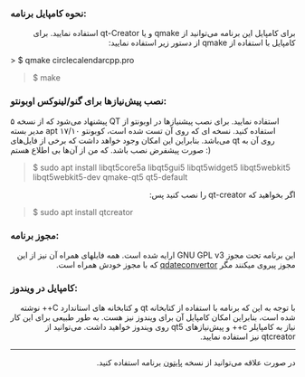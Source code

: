 ### نحوه کامپایل برنامه:
<p dir=rtl>
برای کامپایل این برنامه می‌توانید از qmake و یا qt-Creator استفاده نمایید. برای کامپایل با استفاده از qmake از دستور زیر استفاده نمایید:  
</p>
> $ qmake circlecalendarcpp.pro  

> $ make


### نصب پیش‌نیازها برای گنو/لینوکس اوبونتو:
<p dir-rtl>
پیشنهاد می‌شود که از نسخه ۵ QT استفاده نمایید. برای نصب پیشنیاز‌ها در اوبونتو از مدیر بسته apt استفاده کنید.
نسخه‌ ای که روی آن تست شده است، کوبونتو ۱۷/۱۰ می‌باشد. بنابراین این امکان وجود خواهد داشت که برخی از فایل‌های qt روی آن به صورت پیشفرض نصب باشد. که من از 
آن‌ها بی  اطلاع هستم :)

</p>

> $ sudo apt install libqt5core5a libqt5gui5 libqt5widget5 libqt5webkit5 libqt5webkit5-dev qmake-qt5 qt5-default
<p dir=rtl>
اگر بخواهید که qt-creator را نصب کنید پس:
  </p>

> $ sudo apt install qtcreator

### مجوز برنامه:
<p dir=rtl>
این برنامه تحت مجوز GNU GPL v3 ارایه شده است. 
همه فایلهای همراه آن نیز از این مجوز پیروی میکنند مگر
<a href="https://www.github.com/kharazi/qdateconvertor">qdateconvertor</a>
که با مجوز خودش همراه است.

</p>


### کامپایل در ویندوز:
<p dir=rtl>
با توجه به این که برنامه با استفاده از کتابخانه qt و کتابخانه‌‌ های استاندارد C++ نوشته شده است، 
بنابراین امکان کامپایل آن برای ویندوز نیز هست. به طور طبیعی برای این کار نیاز به کامپایلر c++ و پیش‌نیازهای qt5 روی ویندوز خواهید داشت.
می‌توانید از qtcreator نیز استفاده نمایید.
</p>

***
<p dir=rtl>
در صورت علاقه می‌توانید از نسخه
  <a href="https://gitlab.com/sajed68/circle-clock-widget">پایتون</a>
برنامه استفاده کنید.

</p>

